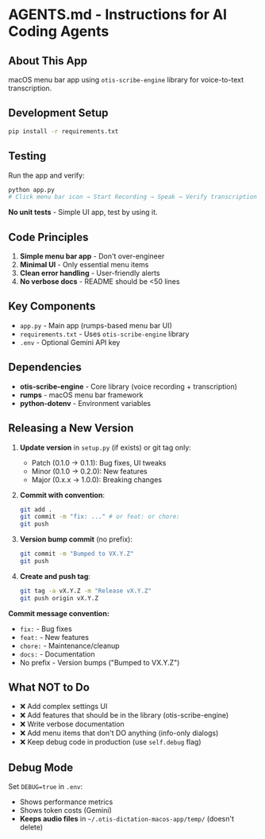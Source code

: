 # AGENTS.md - Instructions for AI Coding Agents

## About This App

macOS menu bar app using `otis-scribe-engine` library for voice-to-text transcription.

## Development Setup

```bash
pip install -r requirements.txt
```

## Testing

Run the app and verify:
```bash
python app.py
# Click menu bar icon → Start Recording → Speak → Verify transcription
```

**No unit tests** - Simple UI app, test by using it.

## Code Principles

1. **Simple menu bar app** - Don't over-engineer
2. **Minimal UI** - Only essential menu items
3. **Clean error handling** - User-friendly alerts
4. **No verbose docs** - README should be <50 lines

## Key Components

- `app.py` - Main app (rumps-based menu bar UI)
- `requirements.txt` - Uses `otis-scribe-engine` library
- `.env` - Optional Gemini API key

## Dependencies

- **otis-scribe-engine** - Core library (voice recording + transcription)
- **rumps** - macOS menu bar framework
- **python-dotenv** - Environment variables

## Releasing a New Version

1. **Update version** in `setup.py` (if exists) or git tag only:
   - Patch (0.1.0 → 0.1.1): Bug fixes, UI tweaks
   - Minor (0.1.0 → 0.2.0): New features
   - Major (0.x.x → 1.0.0): Breaking changes

2. **Commit with convention**:
   ```bash
   git add .
   git commit -m "fix: ..." # or feat: or chore:
   git push
   ```

3. **Version bump commit** (no prefix):
   ```bash
   git commit -m "Bumped to VX.Y.Z"
   git push
   ```

4. **Create and push tag**:
   ```bash
   git tag -a vX.Y.Z -m "Release vX.Y.Z"
   git push origin vX.Y.Z
   ```

**Commit message convention:**
- `fix:` - Bug fixes
- `feat:` - New features
- `chore:` - Maintenance/cleanup
- `docs:` - Documentation
- No prefix - Version bumps ("Bumped to VX.Y.Z")

## What NOT to Do

- ❌ Add complex settings UI
- ❌ Add features that should be in the library (otis-scribe-engine)
- ❌ Write verbose documentation
- ❌ Add menu items that don't DO anything (info-only dialogs)
- ❌ Keep debug code in production (use `self.debug` flag)

## Debug Mode

Set `DEBUG=true` in `.env`:
- Shows performance metrics
- Shows token costs (Gemini)
- **Keeps audio files** in `~/.otis-dictation-macos-app/temp/` (doesn't delete)
